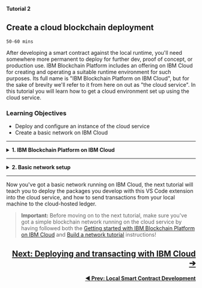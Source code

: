 <!-- # TUTORIAL 2: Create a cloud blockchain deployment -->
**Tutorial 2** 

## **Create a cloud blockchain deployment**
`50-60 mins`

After developing a smart contract against the local runtime, you'll need somewhere more permanent to deploy for further dev, proof of concept, or production use. IBM Blockchain Platform includes an offering on IBM Cloud for creating and operating a suitable runtime environment for such purposes. Its full name is "IBM Blockchain Platform on IBM Cloud", but for the sake of brevity we'll refer to it from here on out as "the cloud service". In this tutorial you will learn how to get a cloud environment set up using the cloud service.

### **Learning Objectives**

* Deploy and configure an instance of the cloud service
* Create a basic network on IBM Cloud

---
<details>
<summary><b>1. IBM Blockchain Platform on IBM Cloud</b></summary>

The cloud service comes with comprehensive documentation and tutorials on IBM Cloud. Here are some good starting points...

* (Optional) Learn about what the cloud service is with this overview: [About IBM Blockchain Platform on IBM Cloud](https://cloud.ibm.com/docs/services/blockchain/howto?topic=blockchain-ibp-console-overview&cm_mmc=OSocial_Googleplus-_-Blockchain+and+Watson+Financial+Services_Blockchain-_-WW_WW-_-VS+code+link+-+about+IBM+Blockchain+Platform&cm_mmca1=000026VG&cm_mmca2=10008691)

* (Required) Get started using the cloud service: [Getting started with IBM Blockchain Platform on IBM Cloud](https://cloud.ibm.com/docs/services/blockchain/howto?topic=blockchain-ibp-v2-deploy-iks&cm_mmc=OSocial_Googleplus-_-Blockchain+and+Watson+Financial+Services_Blockchain-_-WW_WW-_-VS+code+link+-+Getting+started&cm_mmca1=000026VG&cm_mmca2=10008691#ibp-v2-deploy-iks)

Follow the steps in the "Getting Started" link, and you will have your own instance on the cloud service, with an associated Kubernetes cluster where your created resources will run. Next, it's time to create some resources on IBM Cloud. 

</details>

---

<details>
<summary><b>2. Basic network setup</b></summary>

You should recognise some of the terms you're about to see in the cloud service (like "Organization", "Peer", "Channel" etc.) from the local_fabric runtime provided with this VS Code extension. What you're doing in this step is creating a similar set of resources running on IBM Cloud (via the Kubernetes service) and managed by the cloud service's operational tooling console.

* (Required) Follow this tutorial to set up your cloud runtime: [Build a network tutorial](https://cloud.ibm.com/docs/services/blockchain/howto?topic=blockchain-ibp-console-build-network&cm_mmc=OSocial_Googleplus-_-Blockchain+and+Watson+Financial+Services_Blockchain-_-WW_WW-_-VS+code+link+-+Build+a+network+tutorial&cm_mmca1=000026VG&cm_mmca2=10008691#ibp-console-build-network)

There's no need to follow the subsequent tutorials in the "sample network tutorial series": this initial configuration is perfectly sufficient for deploying your smart contracts and submitting some transactions.

</details>

---

Now you've got a basic network running on IBM Cloud, the next tutorial will teach you to deploy the packages you develop with this VS Code extension into the cloud service, and how to send transactions from your local machine to the cloud-hosted ledger.

> **Important:** Before moving on to the next tutorial, make sure you've got a simple blockchain network running on the cloud service by having followed both the [Getting started with IBM Blockchain Platform on IBM Cloud](https://cloud.ibm.com/docs/services/blockchain/howto?topic=blockchain-ibp-v2-deploy-iks&cm_mmc=OSocial_Googleplus-_-Blockchain+and+Watson+Financial+Services_Blockchain-_-WW_WW-_-VS+code+link+-+Getting+started&cm_mmca1=000026VG&cm_mmca2=10008691#ibp-v2-deploy-iks) and [Build a network tutorial](https://cloud.ibm.com/docs/services/blockchain/howto?topic=blockchain-ibp-console-build-network&cm_mmc=OSocial_Googleplus-_-Blockchain+and+Watson+Financial+Services_Blockchain-_-WW_WW-_-VS+code+link+-+Build+a+network+tutorial&cm_mmca1=000026VG&cm_mmca2=10008691#ibp-console-build-network) instructions!

<a href='./cloud-deploy.md'><h2 align='right'><b>Next: Deploying and transacting with IBM Cloud ➔</h2></a>

<a href='./local-dev.md'><h4 align='right'><b> ◀ Prev: Local Smart Contract Development</b></h4></a>